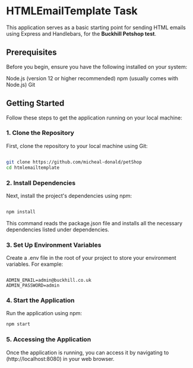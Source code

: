 # HTMLEmailTemplate Task 
This application serves as a basic starting point for sending HTML emails using Express and Handlebars, for the **Buckhill Petshop test**.

## Prerequisites
Before you begin, ensure you have the following installed on your system:

Node.js (version 12 or higher recommended)
npm (usually comes with Node.js)
Git
## Getting Started
Follow these steps to get the application running on your local machine:

### 1. Clone the Repository
First, clone the repository to your local machine using Git:

``` bash

git clone https://github.com/micheal-donald/petShop
cd htmlemailtemplate 
```


### 2. Install Dependencies
Next, install the project's dependencies using npm:

```bash

npm install
```
This command reads the package.json file and installs all the necessary dependencies listed under dependencies.

### 3. Set Up Environment Variables
Create a .env file in the root of your project to store your environment variables. For example:

```env

ADMIN_EMAIL=admin@buckhill.co.uk
ADMIN_PASSWORD=admin
```

### 4. Start the Application
Run the application using npm:

```bash
npm start
```
### 5. Accessing the Application
Once the application is running, you can access it by navigating to (http://localhost:8080) in your web browser.